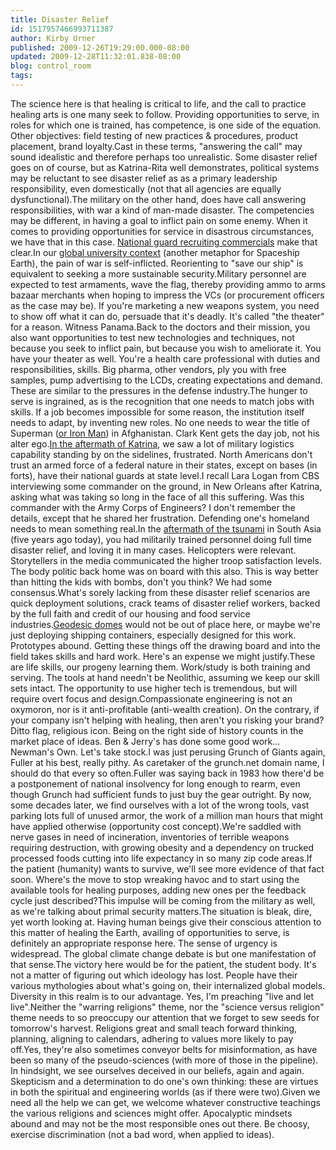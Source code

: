 ```yaml
---
title: Disaster Relief
id: 1517957466993711387
author: Kirby Urner
published: 2009-12-26T19:29:00.000-08:00
updated: 2009-12-28T11:32:01.838-08:00
blog: control_room
tags: 
---
```


The science here is that healing is critical to life, and the call to practice healing arts is one many seek to follow.  Providing opportunities to serve, in roles for which one is trained, has competence, is one side of the equation.  Other objectives:  field testing of new practices & procedures, product placement, brand loyalty.Cast in these terms, "answering the call" may sound idealistic and therefore perhaps too unrealistic.  Some disaster relief goes on of course, but as Katrina-Rita well demonstrates, political systems may be reluctant to see disaster relief as as a primary leadership responsibility, even domestically (not that all agencies are equally dysfunctional).The military on the other hand, does have call answering responsibilities, with war a kind of man-made disaster.  The competencies may be different, in having a goal to inflict pain on some enemy. When it comes to providing opportunities for service in disastrous circumstances, we have that in this case.  [National guard recruiting commercials](http://mybizmo.blogspot.com/2009/12/avatar-movie-review.html) make that clear.In our [global university context](http://worldgame.blogspot.com/2007/09/futurism-revisited.html) (another metaphor for Spaceship Earth), the pain of war is self-inflicted.  Reorienting to "save our ship" is equivalent to seeking a more sustainable security.Military personnel are expected to test armaments, wave the flag, thereby providing ammo to arms bazaar merchants when hoping to impress the VCs (or procurement officers as the case may be).  If you're marketing a new weapons system, you need to show off what it can do, persuade that it's deadly.  It's called "the theater" for a reason.  Witness Panama.Back to the doctors and their mission, you also want opportunities to test new technologies and techniques, not because you seek to inflict pain, but because you wish to ameliorate it.  You have your theater as well.  You're a health care professional with duties and responsibilities, skills.  Big pharma, other vendors, ply you with free samples, pump advertising to the LCDs, creating expectations and demand.  These are similar to the pressures in the defense industry.The hunger to serve is ingrained, as is the recognition that one needs to match jobs with skills.  If a job becomes impossible for some reason, the institution itself needs to adapt, by inventing new roles.  No one needs to wear the title of Superman ([or Iron Man](http://controlroom.blogspot.com/2008/06/iron-man-movie-review.html)) in Afghanistan.  Clark Kent gets the day job, not his alter ego.[In the aftermath of Katrina](http://worldgame.blogspot.com/2006/12/katrinas-aftermath.html), we saw a lot of military logistics capability standing by on the sidelines, frustrated.  North Americans don't trust an armed force of a federal nature in their states, except on bases (in forts), have their national guards at state level.I recall Lara Logan from CBS interviewing some commander on the ground, in New Orleans after Katrina, asking what was taking so long in the face of all this suffering.  Was this commander with the Army Corps of Engineers?  I don't remember the details, except that he shared her frustration.  Defending one's homeland needs to mean something real.In the [aftermath of the tsunami](http://controlroom.blogspot.com/2006/06/spaceship-earth-911.html) in South Asia (five years ago today), you had militarily trained personnel doing full time disaster relief, and loving it in many cases.  Helicopters were relevant.  Storytellers in the media communicated the higher troop satisfaction levels.  The body politic back home was on board with this also.  This is way better than hitting the kids with bombs, don't you think?  We had some consensus.What's sorely lacking from these disaster relief scenarios are quick deployment solutions, crack teams of disaster relief workers, backed by the full faith and credit of our housing and food service industries.[Geodesic domes](http://worldgame.blogspot.com/2006/12/katrinas-aftermath.html) would not be out of place here, or maybe we're just deploying shipping containers, especially designed for this work.  Prototypes abound.  Getting these things off the drawing board and into the field takes skills and hard work.  Here's an expense we might justify.These are life skills, our progeny learning them.  Work/study is both training and serving.  The tools at hand needn't be Neolithic, assuming we keep our skill sets intact. The opportunity to use higher tech is tremendous, but will require overt focus and design.Compassionate engineering is not an oxymoron, nor is it anti-profitable (anti-wealth creation).  On the contrary, if your company isn't helping with healing, then aren't you risking your brand?  Ditto flag, religious icon. Being on the right side of history counts in the market place of ideas.  Ben & Jerry's has done some good work... Newman's Own.  Let's take stock.I was just perusing Grunch of Giants again, Fuller at his best, really pithy.  As caretaker of the grunch.net domain name, I should do that every so often.Fuller was saying back in 1983 how there'd be a postponement of national insolvency for long enough to rearm, even though Grunch had sufficient funds to just buy the gear outright.  By now, some decades later, we find ourselves with a lot of the wrong tools, vast parking lots full of unused armor, the work of a million man hours that might have applied otherwise (opportunity cost concept).We're saddled with nerve gases in need of incineration, inventories of terrible weapons requiring destruction, with growing obesity and a dependency on trucked processed foods cutting into life expectancy in so many zip code areas.If the patient (humanity) wants to survive, we'll see more evidence of that fact soon.  Where's the move to stop wreaking havoc and to start using the available tools for healing purposes, adding new ones per the feedback cycle just described?This impulse will be coming from the military as well, as we're talking about primal security matters.The situation is bleak, dire, yet worth looking at.  Having human beings give their conscious attention to this matter of healing the Earth, availing of opportunities to serve, is definitely an appropriate response here.  The sense of urgency is widespread.  The global climate change debate is but one manifestation of that sense.The victory here would be for the patient, the student body.  It's not a matter of figuring out which ideology has lost.  People have their various mythologies about what's going on, their internalized global models.  Diversity in this realm is to our advantage.  Yes, I'm preaching "live and let live".Neither the "warring religions" theme, nor the "science versus religion" theme needs to so preoccupy our attention that we forget to sew seeds for tomorrow's harvest. Religions great and small teach forward thinking, planning, aligning to calendars, adhering to values more likely to pay off.Yes, they're also sometimes conveyor belts for misinformation, as have been so many of the pseudo-sciences (with more of those in the pipeline).  In hindsight, we see ourselves deceived in our beliefs, again and again.  Skepticism and a determination to do one's own thinking:  these are virtues in both the spiritual and engineering worlds (as if there were two).Given we need all the help we can get, we welcome whatever constructive teachings the various religions and sciences might offer.  Apocalyptic mindsets abound and may not be the most responsible ones out there. Be choosy, exercise discrimination (not a bad word, when applied to ideas).